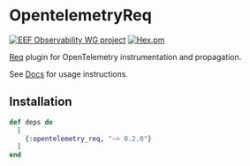 # OpentelemetryReq

[![EEF Observability WG project](https://img.shields.io/badge/EEF-Observability-black)](https://github.com/erlef/eef-observability-wg)
[![Hex.pm](https://img.shields.io/hexpm/v/opentelemetry_phoenix)](https://hex.pm/packages/opentelemetry_req)

[Req](https://hex.pm/packages/req) plugin for OpenTelemetry instrumentation and propagation.

See [Docs](https://hex.pm/packages/opentelemetry_req) for usage instructions.

## Installation

```elixir
def deps do
  [
    {:opentelemetry_req, "~> 0.2.0"}
  ]
end
```

